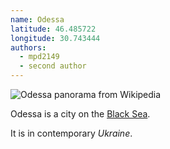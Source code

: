```yaml
---
name: Odessa
latitude: 46.485722
longitude: 30.743444
authors:
  - mpd2149
  - second author
---
```


![Odessa panorama from Wikipedia](https://upload.wikimedia.org/wikipedia/commons/thumb/c/c4/Odessa_panorama.jpg/1158px-Odessa_panorama.jpg)

Odessa is a city on the [Black Sea](https://en.wikipedia.org/wiki/Black_Sea).


It is in contemporary _Ukraine_.
